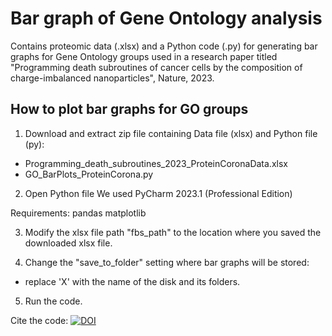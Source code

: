 # Bar graph of Gene Ontology analysis
Contains proteomic data (.xlsx) and a Python code (.py) for generating bar graphs for Gene Ontology groups used in a research paper titled "Programming death subroutines of cancer cells by the composition of charge-imbalanced nanoparticles", Nature, 2023. 

## How to plot bar graphs for GO groups

1. Download and extract zip file containing Data file (xlsx) and Python file (py):
 - Programming_death_subroutines_2023_ProteinCoronaData.xlsx
 - GO_BarPlots_ProteinCorona.py

2. Open Python file 
   We used PyCharm 2023.1 (Professional Edition)

Requirements:
pandas
matplotlib

3. Modify the xlsx file path "fbs_path" to the location where you saved the downloaded xlsx file.


4. Change the "save_to_folder" setting where bar graphs will be stored:
 - replace 'X' with the name of the disk and its folders.

5. Run the code.

Cite the code: [![DOI](https://zenodo.org/badge/678244360.svg)](https://zenodo.org/badge/latestdoi/678244360)
